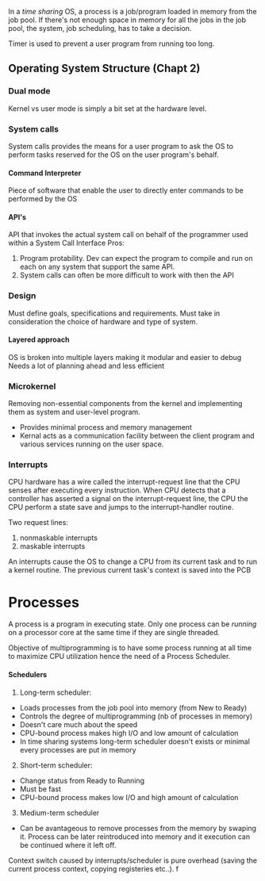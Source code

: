 
In a *time sharing* OS, a process is a job/program loaded in memory 
from the job pool. If there's not enough space in memory for all the
jobs in the job pool, the system, job scheduling, has to take a decision.

Timer is used to prevent a user program from running too long.


## Operating System Structure (Chapt 2)

### Dual mode
Kernel vs user mode is simply a bit set at the hardware level.

### System calls
System calls provides the means for a user program to ask the OS to 
perform tasks reserved for the OS on the user program's behalf.

#### Command Interpreter
Piece of software that enable the user to directly enter commands to
be performed by the OS

#### API's
API that invokes the actual system call on behalf of the programmer used
within a System Call Interface
Pros:
  1. Program protability. Dev can expect the program to compile and run 
  on each on any system that support the same API.
  2. System calls can often be more difficult to work with then the API

### Design
Must define goals, specifications and requirements.
Must take in consideration the choice of hardware and type of system.

#### Layered approach
OS is broken into multiple layers making it modular and easier to debug
Needs a lot of planning ahead and less efficient

### Microkernel
Removing non-essential components from the kernel and implementing them
as system and user-level program.
- Provides minimal process and memory management 
- Kernal acts as a communication facility between the client program and
various services running on the user space.

### Interrupts
CPU hardware has a wire called the interrupt-request line that the CPU
senses after executing every instruction. When CPU detects that a
controller has asserted a signal on the interrupt-request line, the CPU
the CPU perform a state save and jumps to the interrupt-handler routine.

Two request lines:
1. nonmaskable interrupts
2. maskable interrupts

An interrupts cause the OS to change a CPU from its current task and to
run a kernel routine. The previous current task's context is saved into 
the PCB


# Processes
A process is a program in executing state. Only one process can be
*running* on a processor core at the same time if they are single 
threaded.

Objective of multiprogramming is to have some process running at all
time to maximize CPU utilization hence the need of a Process Scheduler.

#### Schedulers
1. Long-term scheduler:
  - Loads processes from the job pool into memory (from New to Ready)
  - Controls the degree of multiprogramming (nb of processes in memory)
  - Doesn't care much about the speed
  - CPU-bound process makes high I/O and low amount of calculation
  - In time sharing systems long-term scheduler doesn't exists or minimal
  every processes are put in memory
2. Short-term scheduler:
  - Change status from Ready to Running
  - Must be fast 
  - CPU-bound process makes low I/O and high amount of calculation
3. Medium-term scheduler
  - Can be avantageous to remove processes from the memory by swaping
  it. Process can be later reintroduced into memory and it execution
  can be continued where it left off.

Context switch caused by interrupts/scheduler is pure overhead (saving
the current process context, copying registeries etc..).
  f
